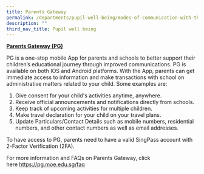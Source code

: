 ```yaml
---
title: Parents Gateway
permalink: /departments/pupil-well-being/modes-of-communication-with-the-school/parents-gateway
description: ""
third_nav_title: Pupil well being
---
```

<p><strong><u>Parents Gateway (PG)</u></strong></p>
<p>PG is&nbsp;a one-stop mobile App for parents and schools to better support their children&rsquo;s educational journey through improved communications. PG is available on both IOS and Android platforms.&nbsp;With the App, parents can get immediate access to information and make transactions with school on administrative matters related to your child. Some examples are:</p>
<ol>
<li>Give consent for your child's activities anytime, anywhere.</li>
<li>Receive official announcements and notifications directly from schools.</li>
<li>Keep track of upcoming activities for multiple children.</li>
<li>Make travel declaration for your child on your travel plans.</li>
<li>Update Particulars/Contact Details such as mobile numbers, residential numbers, and other contact numbers as well as email addresses.</li>
</ol>
<p>To have access to PG, parents need to have a valid SingPass&nbsp;account with 2-Factor Verification (2FA).</p>
<p>For more information and FAQs on Parents Gateway, click here&nbsp;<a href="https://pg.moe.edu.sg/faq" target="">https://pg.moe.edu.sg/faq</a></p>